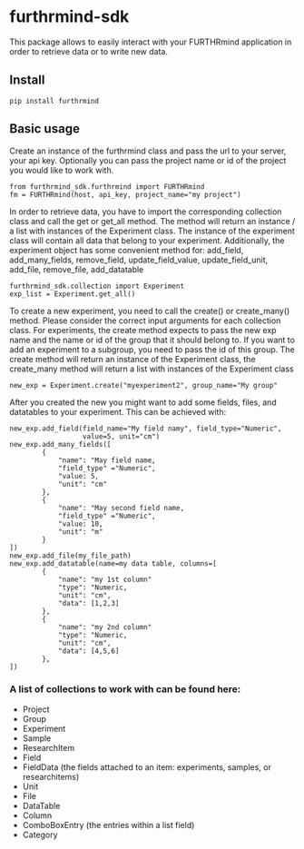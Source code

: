 # furthrmind-sdk

This package allows to easily interact with your FURTHRmind application in order to retrieve data or to write new
data.

## Install
```
pip install furthrmind
```

## Basic usage

Create an instance of the furthrmind class and pass the url to your server, your api key. 
Optionally you can pass the project name or id of the project you would like to work with.

```
from furthrmind_sdk.furthrmind import FURTHRmind
fm = FURTHRmind(host, api_key, project_name="my project")
```

In order to retrieve data, you have to import the corresponding collection class and call the
get or get_all method. The method will return an instance / a list with instances of the 
Experiment class. The instance of the experiment class will contain all data that belong to
your experiment. Additionally, the experiment object has some convenient method for:
add_field, add_many_fields, remove_field, update_field_value, update_field_unit, add_file, 
remove_file, add_datatable

```
furthrmind_sdk.collection import Experiment
exp_list = Experiment.get_all()
```

To create a new experiment, you need to call the create() or create_many() method. Please 
consider the correct input arguments for each collection class. For experiments, the create
method expects to pass the new exp name and the name or id of the group that it should belong to. 
If you want to add an experiment to a subgroup, you need to pass the id of this group. The 
create method will return an instance of the Experiment class, the create_many method will
return a list with instances of the Experiment class

```
new_exp = Experiment.create("myexperiment2", group_name="My group"
```

After you created the new you might want to add some fields, files, and datatables to your
experiment. This can be achieved with:

```
new_exp.add_field(field_name="My field namy", field_type="Numeric",
                  value=5, unit="cm")
new_exp.add_many_fields([
        {
            "name": "May field name,
            "field_type" ="Numeric",
            "value: 5, 
            "unit": "cm"
        },
        {
            "name": "May second field name,
            "field_type" ="Numeric",
            "value: 10, 
            "unit": "m"
        }
])
new_exp.add_file(my_file_path)
new_exp.add_datatable(name=my data table, columns=[
        {
            "name": "my 1st column"
            "type": "Numeric,
            "unit": "cm",
            "data": [1,2,3]
        },
        {
            "name": "my 2nd column"
            "type": "Numeric,
            "unit": "cm",
            "data": [4,5,6]
        },
])
```

### A list of collections to work with can be found here:
- Project 
- Group
- Experiment
- Sample
- ResearchItem
- Field
- FieldData (the fields attached to an item: experiments, samples, or researchitems)
- Unit
- File 
- DataTable
- Column
- ComboBoxEntry (the entries within a list field)
- Category 